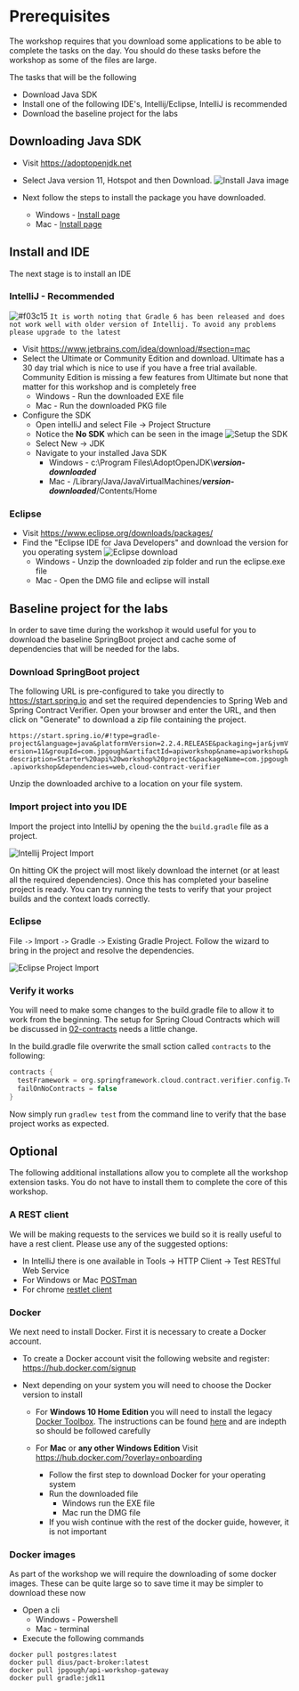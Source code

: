# Prerequisites

The workshop requires that you download some applications to be able to complete the tasks on the day.
You should do these tasks before the workshop as some of the files are large.

The tasks that will be the following

* Download Java SDK
* Install one of the following IDE's, Intellij/Eclipse, IntelliJ is recommended
* Download the baseline project for the labs

## Downloading Java SDK

* Visit https://adoptopenjdk.net

* Select Java version 11, Hotspot and then Download.
   ![Install Java image](images/java_install.png)

* Next follow the steps to install the package you have downloaded.
  * Windows - [Install page](https://adoptopenjdk.net/installation.html?variant=openjdk11&jvmVariant=hotspot#windows-msi)
  * Mac - [Install page](https://adoptopenjdk.net/installation.html?variant=openjdk11&jvmVariant=hotspot#macos-pkg)

## Install and IDE

The next stage is to install an IDE

### IntelliJ - Recommended

![#f03c15](https://placehold.it/15/f03c15/000000?text=+) `It is worth noting that Gradle 6 has been released and does not work well with older version of Intellij. To avoid any problems please upgrade to the latest`

* Visit https://www.jetbrains.com/idea/download/#section=mac
* Select the Ultimate or Community Edition and download. Ultimate has a 30 day trial which is nice to use if you have a free trial available. Community Edition is missing a few features from Ultimate but none that matter for this workshop and is completely free
  * Windows - Run the downloaded EXE file
  * Mac - Run the downloaded PKG file
* Configure the SDK
  * Open intelliJ and select File -> Project Structure
  * Notice the **No SDK** which can be seen in the image
  ![Setup the SDK](images/no_sdk.png)
  * Select New -> JDK
  * Navigate to your installed Java SDK
    * Windows - c:\Program Files\AdoptOpenJDK\\***version-downloaded***
    * Mac - /Library/Java/JavaVirtualMachines/***version-downloaded***/Contents/Home

### Eclipse

* Visit https://www.eclipse.org/downloads/packages/
* Find the "Eclipse IDE for Java Developers" and download the version for you operating system
![Eclipse download](images/eclipse_install.png)
  * Windows - Unzip the downloaded zip folder and run the eclipse.exe file
  * Mac - Open the DMG file and eclipse will install

## Baseline project for the labs

In order to save time during the workshop it would useful for you to download the baseline SpringBoot project and cache some of dependencies that will be needed for the labs.

### Download SpringBoot project

The following URL is pre-configured to take you directly to https://start.spring.io and set the required dependencies to Spring Web and Spring Contract Verifier. Open your browser and enter the URL, and then click on "Generate" to download a zip file containing the project.

`https://start.spring.io/#!type=gradle-project&language=java&platformVersion=2.2.4.RELEASE&packaging=jar&jvmVersion=11&groupId=com.jpgough&artifactId=apiworkshop&name=apiworkshop&description=Starter%20api%20workshop%20project&packageName=com.jpgough.apiworkshop&dependencies=web,cloud-contract-verifier`

Unzip the downloaded archive to a location on your file system.

### Import project into you IDE

Import the project into IntelliJ by opening the the `build.gradle` file as a project.

![Intellij Project Import](../01-spring-boot/01B-sample-import.png)

On hitting OK the project will most likely download the internet (or at least all the required dependencies).
Once this has completed your baseline project is ready.
You can try running the tests to verify that your project builds and the context loads correctly.

### Eclipse

File `->` Import `->` Gradle `->` Existing Gradle Project.
Follow the wizard to bring in the project and resolve the dependencies.

![Eclipse Project Import](../01-spring-boot/01B2-eclipse.png)

### Verify it works

You will need to make some changes to the build.gradle file to allow it to work from the beginning.
The setup for Spring Cloud Contracts which will be discussed in [02-contracts](02-contracts/README.md) needs a little change.

In the build.gradle file overwrite the small sction called `contracts` to the following:

```groovy
contracts {
  testFramework = org.springframework.cloud.contract.verifier.config.TestFramework.JUNIT5
  failOnNoContracts = false
}
```

Now simply run `gradlew test` from the command line to verify that the base project works as expected.

## Optional

The following additional installations allow you to complete all the workshop extension tasks. You do not have to install them to complete the core of this workshop.

### A REST client

We will be making requests to the services we build so it is really useful to have a rest client. Please use any of the suggested options:

* In IntelliJ there is one available in Tools -> HTTP Client -> Test RESTful Web Service
* For Windows or Mac [POSTman](https://www.getpostman.com/downloads/)
* For chrome [restlet client](https://chrome.google.com/webstore/detail/restlet-client-rest-api-t/aejoelaoggembcahagimdiliamlcdmfm?hl=en)

### Docker

We next need to install Docker. First it is necessary to create a Docker account.

* To create a Docker account visit the following website and register: https://hub.docker.com/signup

* Next depending on your system you will need to choose the Docker version to install

  * For **Windows 10 Home Edition** you will need to install the legacy [Docker Toolbox](https://docs.docker.com/toolbox/toolbox_install_windows/). The instructions can be found [here](https://docs.docker.com/toolbox/toolbox_install_windows/) and are indepth so should be followed carefully

  * For **Mac** or **any other Windows Edition** Visit https://hub.docker.com/?overlay=onboarding
    * Follow the first step to download Docker for your operating system
    * Run the downloaded file
      * Windows run the EXE file
      * Mac run the DMG file
    * If you wish continue with the rest of the docker guide, however, it is not important

### Docker images

As part of the workshop we will require the downloading of some docker images. These can be quite large so to save time it may be simpler to download these now

* Open a cli
  * Windows - Powershell
  * Mac - terminal
* Execute the following commands

```docker
docker pull postgres:latest
docker pull dius/pact-broker:latest
docker pull jpgough/api-workshop-gateway
docker pull gradle:jdk11
```

